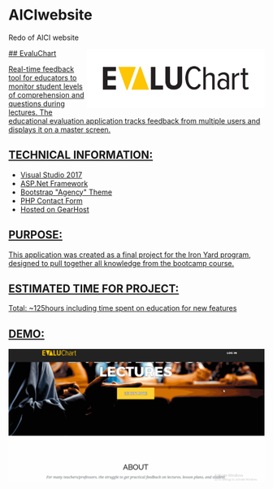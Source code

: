 # AICIwebsite
Redo of AICI website

<a href="https://www.evaluchart.com/">
    <img src="https://raw.githubusercontent.com/devalexer/EvaluationApp/master/media/Evaluchart3%202c-01.png" alt="EvaluChart Logo" title="EvaluChart" align="right" width="350" />
## EvaluChart

Real-time feedback tool for educators to monitor student levels of comprehension and questions during lectures. The educational evaluation application tracks feedback from multiple users and displays it on a master screen.

## TECHNICAL INFORMATION:
- Visual Studio 2017
- ASP.Net Framework
- Bootstrap "Agency" Theme
- PHP Contact Form
- Hosted on GearHost

## PURPOSE:

This application was created as a final project for the Iron Yard program, designed to pull together all knowledge from the bootcamp course.

## ESTIMATED TIME FOR PROJECT:

Total: ~125hours including time spent on education for new features

## DEMO:
![](https://raw.githubusercontent.com/devalexer/EvaluationApp/master/media/EvaluChart.gif)
